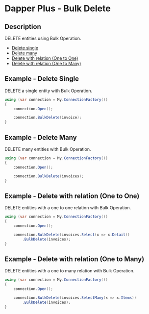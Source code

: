 # Dapper Plus - Bulk Delete

## Description
DELETE entities using Bulk Operation.

- [Delete single](#example---delete-single)
- [Delete many](#example---delete-many)
- [Delete with relation (One to One)](#example---delete-with-relation-one-to-one)
- [Delete with relation (One to Many)](#example---delete-with-relation-one-to-many)

## Example - Delete Single
DELETE a single entity with Bulk Operation.

```csharp
using (var connection = My.ConnectionFactory())
{
    connection.Open();

    connection.BulkDelete(invoice);
}
```

## Example - Delete Many
DELETE many entities with Bulk Operation.

```csharp
using (var connection = My.ConnectionFactory())
{
    connection.Open();

    connection.BulkDelete(invoices);
}
```

## Example - Delete with relation (One to One)
DELETE entities with a one to one relation with Bulk Operation.

```csharp
using (var connection = My.ConnectionFactory())
{
    connection.Open();

	connection.BulkDelete(invoices.Select(x => x.Detail))
		.BulkDelete(invoices);
}
```

## Example - Delete with relation (One to Many)
DELETE entities with a one to many relation with Bulk Operation.

```csharp
using (var connection = My.ConnectionFactory())
{
    connection.Open();

	connection.BulkDelete(invoices.SelectMany(x => x.Items))
		.BulkDelete(invoices);
}
```